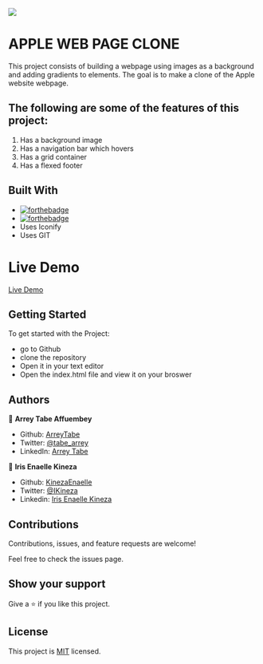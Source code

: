 ![](https://img.shields.io/badge/Microverse-blueviolet)

# APPLE WEB PAGE CLONE
This project consists of building a webpage using images as a background and adding gradients to elements. The goal is to make a clone  of the Apple website webpage. 


## The following are some of the features of this project:

1. Has a background image
2. Has a navigation bar which hovers
3. Has a grid container
4. Has a flexed footer


## Built With

- [![forthebadge](https://forthebadge.com/images/badges/uses-html.svg)](https://forthebadge.com)
- [![forthebadge](https://forthebadge.com/images/badges/uses-css.svg)](https://forthebadge.com)
- Uses Iconify
- Uses GIT

# Live Demo 

[Live Demo](https://raw.githack.com/ArreyTabe/Apple-website-clone/apple-feature-page/index.html)


## Getting Started 
To get started with the Project:
- go to Github
- clone the repository
- Open it in your text editor 
- Open the index.html file and view it on your broswer



## Authors
:busts_in_silhouette: **Arrey Tabe Affuembey**

- Github: [ArreyTabe](https://github.com/ArreyTabe)
- Twitter: [@tabe_arrey](https://twitter.com/tabe_arrey)
- LinkedIn: [Arrey Tabe](https://www.linkedin.com/in/arrey-affuembey-80a8b11a8)


:busts_in_silhouette: **Iris Enaelle Kineza** 

- Github: [KinezaEnaelle](https://github.com/KinezaEnaelle)
- Twitter: [@IKineza](https://twitter.com/ikineza)
- Linkedin: [Iris Enaelle Kineza](https://www.linkedin.com/in/iris-enaelle-kineza-25a676187/)

## Contributions


Contributions, issues, and feature requests are welcome!

Feel free to check the issues page.



## Show your support
Give a ⭐️ if you like this project. 


## License

This project is [MIT](https://github.com/KinezaEnaelle/Mint-Signup/blob/master/LICENSE) licensed.
